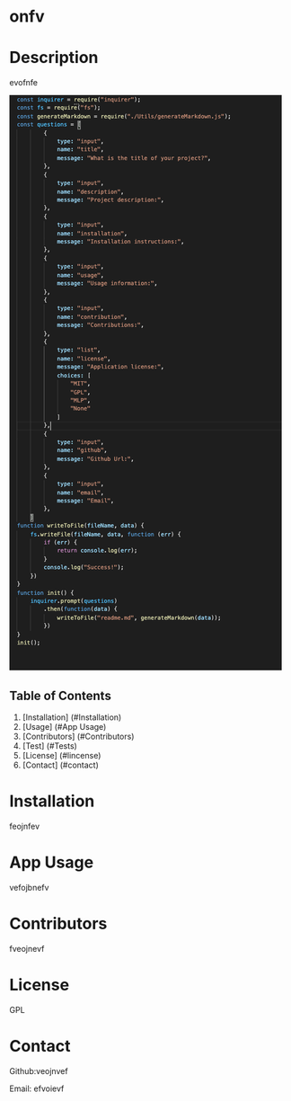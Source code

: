 # onfv




   # Description
   evofnfe

   ![Code](code.png)

   ## Table of Contents
   1. [Installation] (#Installation)
   2. [Usage] (#App Usage)
   3. [Contributors] (#Contributors)
   4. [Test] (#Tests)
   5. [License] (#lincense)
   6. [Contact] (#contact)
  

   # Installation

   feojnfev


   # App Usage

   vefojbnefv


   # Contributors

   fveojnevf


   # License

   GPL


   # Contact

   Github:veojnvef

   Email: efvoievf

